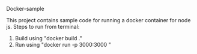 Docker-sample

This project contains sample code for running a docker container for node js.
Steps to run from terminal:
1. Build using "docker build ."
2. Run using "docker run -p 3000:3000 <image id>" 